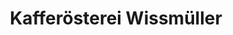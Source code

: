 ---
title: "Kafferösterei Wissmüller"
url: /frankfurt-am-main/kafferoesterei-wissmueller/
shop: Kaffee
---